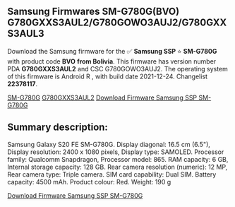 <h2>Samsung Firmwares SM-G780G(BVO) G780GXXS3AUL2/G780GOWO3AUJ2/G780GXXS3AUL3</h2>
Download the Samsung firmware for the ✅ <strong>Samsung SSP </strong> ⭐ <strong>SM-G780G</strong> with product code <strong>BVO</strong> <strong> from Bolivia</strong>. This firmware has version number PDA <strong>G780GXXS3AUL2</strong> and CSC G780GOWO3AUJ2. The operating system of this firmware is Android R , with build date 2021-12-24. Changelist <strong>22378117</strong>.

[SM-G780G](https://samfirm.shop/samsung/model/SM-G780G)
[G780GXXS3AUL2](https://samfirm.shop/samsung/pda/G780GXXS3AUL2)
[Download Firmware Samsung SSP SM-G780G](https://samfirm.shop/samsung/firmware/485470)
<h2>Summary description:</h2>
<p>Samsung Galaxy S20 FE SM-G780G. Display diagonal: 16.5 cm (6.5"), Display resolution: 2400 x 1080 pixels, Display type: SAMOLED. Processor family: Qualcomm Snapdragon, Processor model: 865. RAM capacity: 6 GB, Internal storage capacity: 128 GB. Rear camera resolution (numeric): 12 MP, Rear camera type: Triple camera. SIM card capability: Dual SIM. Battery capacity: 4500 mAh. Product colour: Red. Weight: 190 g</p>


[Download Firmware Samsung SSP SM-G780G](https://samfirm.shop/samsung/firmware/485470)
